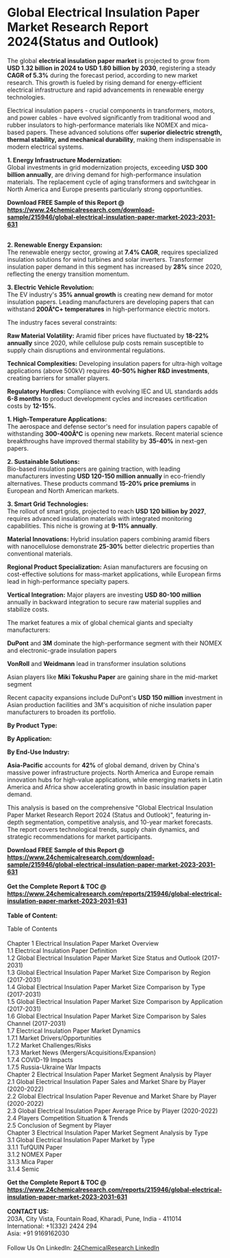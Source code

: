 <h1>Global Electrical Insulation Paper Market Research Report 2024(Status and Outlook)</h1><p>The global <strong>electrical insulation paper market</strong> is projected to grow from <strong>USD 1.32 billion in 2024 to USD 1.80 billion by 2030</strong>, registering a steady <strong>CAGR of 5.3%</strong> during the forecast period, according to new market research. This growth is fueled by rising demand for energy-efficient electrical infrastructure and rapid advancements in renewable energy technologies.</p><p>Electrical insulation papers - crucial components in transformers, motors, and power cables - have evolved significantly from traditional wood and rubber insulators to high-performance materials like NOMEX and mica-based papers. These advanced solutions offer <strong>superior dielectric strength, thermal stability, and mechanical durability</strong>, making them indispensable in modern electrical systems.</p><p><strong>1. Energy Infrastructure Modernization:</strong><br> 
Global investments in grid modernization projects, exceeding <strong>USD 300 billion annually</strong>, are driving demand for high-performance insulation materials. The replacement cycle of aging transformers and switchgear in North America and Europe presents particularly strong opportunities.</p><div><b>Download FREE Sample of this Report @ 
            <a href="https://www.24chemicalresearch.com/download-sample/215946/global-electrical-insulation-paper-market-2023-2031-631">
            https://www.24chemicalresearch.com/download-sample/215946/global-electrical-insulation-paper-market-2023-2031-631</a></b></div><br><p><strong>2. Renewable Energy Expansion:</strong><br>
The renewable energy sector, growing at <strong>7.4% CAGR</strong>, requires specialized insulation solutions for wind turbines and solar inverters. Transformer insulation paper demand in this segment has increased by <strong>28%</strong> since 2020, reflecting the energy transition momentum.</p><p><strong>3. Electric Vehicle Revolution:</strong><br>
The EV industry's <strong>35% annual growth</strong> is creating new demand for motor insulation papers. Leading manufacturers are developing papers that can withstand <strong>200Â°C+ temperatures</strong> in high-performance electric motors.</p><p>The industry faces several constraints:</p><p><strong>Raw Material Volatility:</strong> Aramid fiber prices have fluctuated by <strong>18-22% annually</strong> since 2020, while cellulose pulp costs remain susceptible to supply chain disruptions and environmental regulations.</p><p><strong>Technical Complexities:</strong> Developing insulation papers for ultra-high voltage applications (above 500kV) requires <strong>40-50% higher R&amp;D investments</strong>, creating barriers for smaller players.</p><p><strong>Regulatory Hurdles:</strong> Compliance with evolving IEC and UL standards adds <strong>6-8 months</strong> to product development cycles and increases certification costs by <strong>12-15%</strong>.</p><p><strong>1. High-Temperature Applications:</strong><br>
The aerospace and defense sector's need for insulation papers capable of withstanding <strong>300-400Â°C</strong> is opening new markets. Recent material science breakthroughs have improved thermal stability by <strong>35-40%</strong> in next-gen papers.</p><p><strong>2. Sustainable Solutions:</strong><br>
Bio-based insulation papers are gaining traction, with leading manufacturers investing <strong>USD 120-150 million annually</strong> in eco-friendly alternatives. These products command <strong>15-20% price premiums</strong> in European and North American markets.</p><p><strong>3. Smart Grid Technologies:</strong><br>
The rollout of smart grids, projected to reach <strong>USD 120 billion by 2027</strong>, requires advanced insulation materials with integrated monitoring capabilities. This niche is growing at <strong>9-11% annually</strong>.</p><p><strong>Material Innovations:</strong> Hybrid insulation papers combining aramid fibers with nanocellulose demonstrate <strong>25-30%</strong> better dielectric properties than conventional materials.</p><p><strong>Regional Product Specialization:</strong> Asian manufacturers are focusing on cost-effective solutions for mass-market applications, while European firms lead in high-performance specialty papers.</p><p><strong>Vertical Integration:</strong> Major players are investing <strong>USD 80-100 million</strong> annually in backward integration to secure raw material supplies and stabilize costs.</p><p>The market features a mix of global chemical giants and specialty manufacturers:</p><p><strong>DuPont</strong> and <strong>3M</strong> dominate the high-performance segment with their NOMEX and electronic-grade insulation papers</p><p><strong>VonRoll</strong> and <strong>Weidmann</strong> lead in transformer insulation solutions</p><p>Asian players like <strong>Miki Tokushu Paper</strong> are gaining share in the mid-market segment</p><p>Recent capacity expansions include DuPont's <strong>USD 150 million</strong> investment in Asian production facilities and 3M's acquisition of niche insulation paper manufacturers to broaden its portfolio.</p><p><strong>By Product Type:</strong></p><p><strong>By Application:</strong></p><p><strong>By End-Use Industry:</strong></p><p><strong>Asia-Pacific</strong> accounts for <strong>42%</strong> of global demand, driven by China's massive power infrastructure projects. North America and Europe remain innovation hubs for high-value applications, while emerging markets in Latin America and Africa show accelerating growth in basic insulation paper demand.</p><p>This analysis is based on the comprehensive "Global Electrical Insulation Paper Market Research Report 2024 (Status and Outlook)", featuring in-depth segmentation, competitive analysis, and 10-year market forecasts. The report covers technological trends, supply chain dynamics, and strategic recommendations for market participants.</p><div><b>Download FREE Sample of this Report @ 
            <a href="https://www.24chemicalresearch.com/download-sample/215946/global-electrical-insulation-paper-market-2023-2031-631">
            https://www.24chemicalresearch.com/download-sample/215946/global-electrical-insulation-paper-market-2023-2031-631</a></b></div><br><div><b>Get the Complete Report & TOC @ 
            <a href="https://www.24chemicalresearch.com/reports/215946/global-electrical-insulation-paper-market-2023-2031-631">
            https://www.24chemicalresearch.com/reports/215946/global-electrical-insulation-paper-market-2023-2031-631</a></b></div><br>
            <b>Table of Content:</b><p>Table of Contents<br />
<br />
Chapter 1 Electrical Insulation Paper Market Overview<br />
    1.1 Electrical Insulation Paper Definition<br />
    1.2 Global Electrical Insulation Paper Market Size Status and Outlook (2017-2031)<br />
    1.3 Global Electrical Insulation Paper Market Size Comparison by Region (2017-2031)<br />
    1.4 Global Electrical Insulation Paper Market Size Comparison by Type (2017-2031)<br />
    1.5 Global Electrical Insulation Paper Market Size Comparison by Application (2017-2031)<br />
    1.6 Global Electrical Insulation Paper Market Size Comparison by Sales Channel (2017-2031)<br />
    1.7 Electrical Insulation Paper Market Dynamics<br />
        1.7.1 Market Drivers/Opportunities<br />
        1.7.2 Market Challenges/Risks<br />
        1.7.3 Market News (Mergers/Acquisitions/Expansion)<br />
        1.7.4 COVID-19 Impacts<br />
        1.7.5 Russia-Ukraine War Impacts<br />
Chapter 2 Electrical Insulation Paper Market Segment Analysis by Player<br />
    2.1 Global Electrical Insulation Paper Sales and Market Share by Player (2020-2022)<br />
    2.2 Global Electrical Insulation Paper Revenue and Market Share by Player (2020-2022)<br />
    2.3 Global Electrical Insulation Paper Average Price by Player (2020-2022)<br />
    2.4 Players Competition Situation & Trends<br />
    2.5 Conclusion of Segment by Player<br />
Chapter 3 Electrical Insulation Paper Market Segment Analysis by Type<br />
    3.1 Global Electrical Insulation Paper Market by Type<br />
        3.1.1 TufQUIN Paper<br />
        3.1.2 NOMEX Paper<br />
        3.1.3 Mica Paper<br />
        3.1.4 Semic</p><div><b>Get the Complete Report & TOC @ 
            <a href="https://www.24chemicalresearch.com/reports/215946/global-electrical-insulation-paper-market-2023-2031-631">
            https://www.24chemicalresearch.com/reports/215946/global-electrical-insulation-paper-market-2023-2031-631</a></b></div><br><b>CONTACT US:</b><br>
            203A, City Vista, Fountain Road, Kharadi, Pune, India - 411014<br>
            International: +1(332) 2424 294<br>
            Asia: +91 9169162030 <br><br>
            Follow Us On LinkedIn: <a href="https://www.linkedin.com/company/24chemicalresearch/">24ChemicalResearch LinkedIn</a>